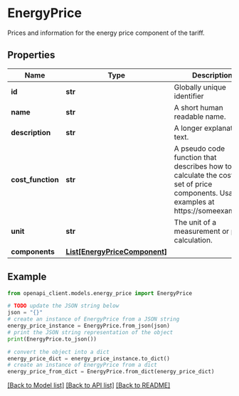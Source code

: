 # EnergyPrice

Prices and information for the energy price component of the tariff.

## Properties

Name | Type | Description | Notes
------------ | ------------- | ------------- | -------------
**id** | **str** | Globally unique identifier | [optional] 
**name** | **str** | A short human readable name. | [optional] 
**description** | **str** | A longer explanatory text. | [optional] 
**cost_function** | **str** | A pseudo code function that describes how to calculate the cost for a set of price components. Usage examples at https://someexamples. | [optional] 
**unit** | **str** | The unit of a measurement or price calculation. | [optional] 
**components** | [**List[EnergyPriceComponent]**](EnergyPriceComponent.md) |  | [optional] 

## Example

```python
from openapi_client.models.energy_price import EnergyPrice

# TODO update the JSON string below
json = "{}"
# create an instance of EnergyPrice from a JSON string
energy_price_instance = EnergyPrice.from_json(json)
# print the JSON string representation of the object
print(EnergyPrice.to_json())

# convert the object into a dict
energy_price_dict = energy_price_instance.to_dict()
# create an instance of EnergyPrice from a dict
energy_price_from_dict = EnergyPrice.from_dict(energy_price_dict)
```
[[Back to Model list]](../README.md#documentation-for-models) [[Back to API list]](../README.md#documentation-for-api-endpoints) [[Back to README]](../README.md)


